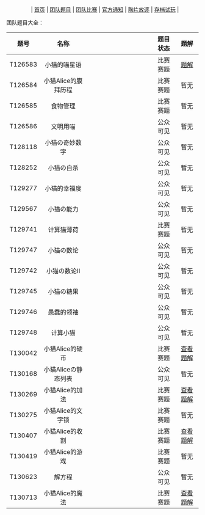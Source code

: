 ㅤㅤㅤㅤㅤ|  [首页](https://wjq1234567.github.io/MaoguoTeam/)  |  [团队题目](https://wjq1234567.github.io/MaoguoTeam-tdtm/)  |  [团队比赛](https://wjq1234567.github.io/MaoguoTeam-tdbs/)  |  [官方通知](https://wjq1234567.github.io/MaoguoTeam-gftz/)  | [陶片放逐](https://wjq1234567.github.io/MaoguoTeam-tpfz/)  |  [存档试玩](https://wjq1234567.github.io/MaoguoTeam-cdsw/)  |ㅤㅤㅤㅤ

团队题目大全：

|题号|名称||题目状态|题解|
|:--:|:--:|:--:|:--:|:--:|
|T126583|小猫的喵星语|ㅤㅤㅤㅤㅤㅤㅤㅤㅤㅤㅤㅤㅤㅤㅤㅤㅤ|比赛赛题|[题解](https://www.luogu.com.cn/paste/ks0rjvfd)  |
|T126584|小猫Alice的膜拜历程|ㅤㅤㅤㅤㅤㅤㅤㅤㅤㅤㅤㅤㅤㅤㅤㅤㅤ|比赛赛题|暂无  |
|T126585|食物管理|ㅤㅤㅤㅤㅤㅤㅤㅤㅤㅤㅤㅤㅤㅤㅤㅤㅤ|比赛赛题|暂无|
|T126586|文明用喵|ㅤㅤㅤㅤㅤㅤㅤㅤㅤㅤㅤㅤㅤㅤㅤㅤㅤ|公众可见|暂无|
|T128118|小猫の奇妙数字|ㅤㅤㅤㅤㅤㅤㅤㅤㅤㅤㅤㅤㅤㅤㅤㅤㅤ|公众可见|暂无|
|T128252|小猫の自杀|ㅤㅤㅤㅤㅤㅤㅤㅤㅤㅤㅤㅤㅤㅤㅤㅤㅤ|公众可见|暂无|
|T129277|小猫的幸福度|ㅤㅤㅤㅤㅤㅤㅤㅤㅤㅤㅤㅤㅤㅤㅤㅤㅤ|公众可见|暂无|
|T129567|小猫の能力|ㅤㅤㅤㅤㅤㅤㅤㅤㅤㅤㅤㅤㅤㅤㅤㅤㅤ|公众可见|暂无|
|T129741|计算猫薄荷|ㅤㅤㅤㅤㅤㅤㅤㅤㅤㅤㅤㅤㅤㅤㅤㅤㅤ|比赛赛题|暂无|
|T129747|小猫の数论|ㅤㅤㅤㅤㅤㅤㅤㅤㅤㅤㅤㅤㅤㅤㅤㅤㅤ|公众可见|暂无|
|T129742|小猫の数论II|ㅤㅤㅤㅤㅤㅤㅤㅤㅤㅤㅤㅤㅤㅤㅤㅤㅤ|公众可见|暂无|
|T129745|小猫の糖果|ㅤㅤㅤㅤㅤㅤㅤㅤㅤㅤㅤㅤㅤㅤㅤㅤㅤ|公众可见|暂无|
|T129746|愚蠢的领袖|ㅤㅤㅤㅤㅤㅤㅤㅤㅤㅤㅤㅤㅤㅤㅤㅤㅤ|公众可见|暂无|
|T129748|计算小猫|ㅤㅤㅤㅤㅤㅤㅤㅤㅤㅤㅤㅤㅤㅤㅤㅤㅤ|公众可见|暂无|
|T130042|小猫Alice的硬币|ㅤㅤㅤㅤㅤㅤㅤㅤㅤㅤㅤㅤㅤㅤㅤㅤㅤ|比赛赛题|[查看题解](https://www.luogu.com.cn/paste/t7xagpjx)|
|T130168|小猫Aliceの静态列表|ㅤㅤㅤㅤㅤㅤㅤㅤㅤㅤㅤㅤㅤㅤㅤㅤㅤ|公众可见|暂无|
|T130269|小猫Alice的加法|ㅤㅤㅤㅤㅤㅤㅤㅤㅤㅤㅤㅤㅤㅤㅤㅤㅤ|比赛赛题|[查看题解](https://www.luogu.com.cn/paste/nr62tflj)|
|T130275|小猫Alice的文字锁|ㅤㅤㅤㅤㅤㅤㅤㅤㅤㅤㅤㅤㅤㅤㅤㅤㅤ|比赛赛题|暂无|
|T130407|小猫Alice的收割|ㅤㅤㅤㅤㅤㅤㅤㅤㅤㅤㅤㅤㅤㅤㅤㅤㅤ|比赛赛题|[查看题解](https://www.luogu.com.cn/paste/4k1rovfn)|
|T130419|小猫Alice的游戏|ㅤㅤㅤㅤㅤㅤㅤㅤㅤㅤㅤㅤㅤㅤㅤㅤㅤ|比赛赛题|暂无|
|T130623|解方程|ㅤㅤㅤㅤㅤㅤㅤㅤㅤㅤㅤㅤㅤㅤㅤㅤㅤ|公众可见|暂无|
|T130713|小猫Alice的魔法|ㅤㅤㅤㅤㅤㅤㅤㅤㅤㅤㅤㅤㅤㅤㅤㅤㅤ|比赛赛题|[查看题解](https://www.luogu.com.cn/paste/tb2h9bq3)|
